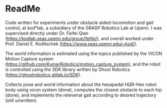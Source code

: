 # ReadMe

Code written for experiments under obstacle aided-locomotion and gait control, at kod\*lab, a subsidiary of the GRASP Robotics Lab at Upenn. I was supervised directly under Dr. Feifei Qian (https://kodlab.seas.upenn.edu/group/feifei/), and overall worked under Prof. Daniel E. Koditschek (https://www.seas.upenn.edu/~kod/). 

The world information is estimated using the topics published by the VICON Motion Capture system (https://github.com/KumarRobotics/motion_capture_system), and the robot is controlled using the SDK library written by Ghost Robotics (https://ghostrobotics.gitlab.io/SDK).

Collects pose and world information about the hexapedal HQR-Hex robot body using vicon system (done), computes the closest obstacle to each hip (done), and implements the relevenat gait according to desired trajectory (still unwritten).
